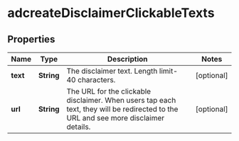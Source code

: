 # adcreateDisclaimerClickableTexts

## Properties
Name | Type | Description | Notes
------------ | ------------- | ------------- | -------------
**text** | **String** | The disclaimer text. Length limit- 40 characters. |  [optional]
**url** | **String** | The URL for the clickable disclaimer. When users tap each text, they will be redirected to the URL and see more disclaimer details. |  [optional]
